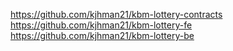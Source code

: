 https://github.com/kjhman21/kbm-lottery-contracts
https://github.com/kjhman21/kbm-lottery-fe
https://github.com/kjhman21/kbm-lottery-be